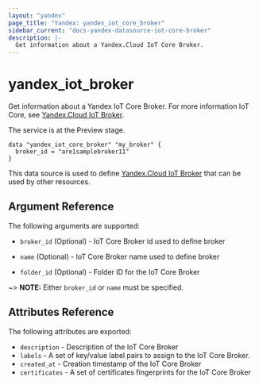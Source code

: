 ```yaml
---
layout: "yandex"
page_title: "Yandex: yandex_iot_core_broker"
sidebar_current: "docs-yandex-datasource-iot-core-broker"
description: |-
  Get information about a Yandex.Cloud IoT Core Broker.
---
```


# yandex\_iot\_broker

Get information about a Yandex IoT Core Broker. For more information IoT Core, see 
[Yandex.Cloud IoT Broker](https://cloud.yandex.com/docs/iot-core/quickstart).

The service is at the Preview stage.

```hcl
data "yandex_iot_core_broker" "my_broker" {
  broker_id = "are1samplebroker11"
}
```

This data source is used to define [Yandex.Cloud IoT Broker](https://cloud.yandex.com/docs/iot-core/quickstart) that can be used by other resources.

## Argument Reference

The following arguments are supported:

* `broker_id` (Optional) - IoT Core Broker id used to define broker

* `name` (Optional) - IoT Core Broker name used to define broker

* `folder_id` (Optional) - Folder ID for the IoT Core Broker

~> **NOTE:** Either `broker_id` or `name` must be specified.

## Attributes Reference

The following attributes are exported:

* `description` - Description of the IoT Core Broker
* `labels` - A set of key/value label pairs to assign to the IoT Core Broker.
* `created_at` - Creation timestamp of the IoT Core Broker
* `certificates` - A set of certificates fingerprints for the IoT Core Broker
